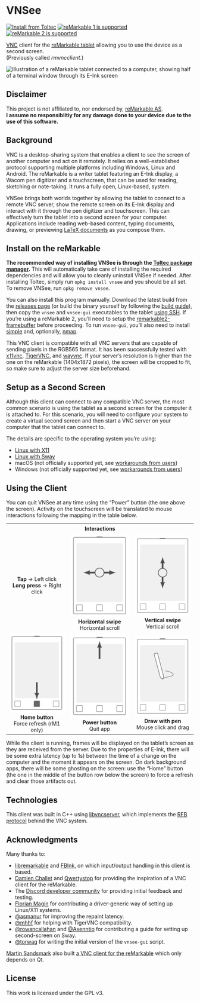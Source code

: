 # VNSee

[![Install from Toltec](https://img.shields.io/badge/Toltec-vnsee-blue)](https://toltec-dev.org)
[![reMarkable 1 is supported](https://img.shields.io/badge/rM1-supported-green)](https://remarkable.com/store/remarkable)
[![reMarkable 2 is supported](https://img.shields.io/badge/rM2-supported-green)](https://remarkable.com/store/remarkable-2)

[VNC](https://en.wikipedia.org/wiki/Virtual_Network_Computing) client for the [reMarkable tablet](https://remarkable.com) allowing you to use the device as a second screen.\
(Previously called _rmvncclient_.)

<img alt="Illustration of a reMarkable tablet connected to a computer, showing half of a terminal window through its E-Ink screen" src="media/setup.gif" width="700">

## Disclaimer

This project is not affiliated to, nor endorsed by, [reMarkable AS](https://remarkable.com/).\
**I assume no responsiblitiy for any damage done to your device due to the use of this software.**

## Background

VNC is a desktop-sharing system that enables a client to see the screen of another computer and act on it remotely.
It relies on a well-established protocol supporting multiple platforms including Windows, Linux and Android.
The reMarkable is a writer tablet featuring an E-Ink display, a Wacom pen digitizer and a touchscreen, that can be used for reading, sketching or note-taking.
It runs a fully open, Linux-based, system.

VNSee brings both worlds together by allowing the tablet to connect to a remote VNC server, show the remote screen on its E-Ink display and interact with it through the pen digitizer and touchscreen.
This can effectively turn the tablet into a second screen for your computer.
Applications include reading web-based content, typing documents, drawing, or previewing [LaTeX documents](https://www.latex-project.org/) as you compose them.

## Install on the reMarkable

**The recommended way of installing VNSee is through the [Toltec package manager](https://toltec-dev.org).**
This will automatically take care of installing the required dependencies and will allow you to cleanly uninstall VNSee if needed.
After installing Toltec, simply run `opkg install vnsee` and you should be all set.
To remove VNSee, run `opkg remove vnsee`.

You can also install this program manually.
Download the latest build from the [releases page](https://github.com/matteodelabre/vnsee/releases) (or build the binary yourself by following the [build guide](docs/build.md)), then copy the `vnsee` and `vnsee-gui` executables to the tablet [using SSH](https://remarkablewiki.com/tech/ssh).
If you’re using a reMarkable 2, you’ll need to setup the [remarkable2-framebuffer](https://github.com/ddvk/remarkable2-framebuffer) before proceeding.
To run `vnsee-gui`, you’ll also need to install [simple](https://rmkit.dev/apps/sas) and, optionally, [nmap](https://nmap.org/book/install.html).

This VNC client is compatible with all VNC servers that are capable of sending pixels in the RGB565 format.
It has been successfully tested with [x11vnc](https://github.com/LibVNC/x11vnc), [TigerVNC](https://github.com/TigerVNC/tigervnc), and [wayvnc](https://github.com/any1/wayvnc).
If your server’s resolution is higher than the one on the reMarkable (1404x1872 pixels), the screen will be cropped to fit, so make sure to adjust the server size beforehand.

## Setup as a Second Screen

Although this client can connect to any compatible VNC server, the most common scenario is using the tablet as a second screen for the computer it is attached to.
For this scenario, you will need to configure your system to create a virtual second screen and then start a VNC server on your computer that the tablet can connect to.

The details are specific to the operating system you’re using:

* [Linux with X11](docs/second-screen/linux-x11.md)
* [Linux with Sway](docs/second-screen/linux-sway.md)
* macOS (not officially supported yet, see [workarounds from users](https://github.com/matteodelabre/vnsee/issues/21))
* Windows (not officially supported yet, see [workarounds from users](https://github.com/matteodelabre/vnsee/issues/13))

## Using the Client

You can quit VNSee at any time using the “Power” button (the one above the screen).
Activity on the touchscreen will be translated to mouse interactions following the mapping in the table below.

<table>
<tr>
<th colspan="3">
    Interactions
</th>
</tr>
<tr>
    <td align="center">
        <img src="media/tap.svg" width="200" alt=""><br>
        <strong>Tap</strong> → Left click<br>
        <strong>Long press</strong> → Right click
    </td>
    <td align="center">
        <img src="media/scroll-x.svg" width="200" alt=""><br>
        <strong>Horizontal swipe</strong><br>
        Horizontal scroll
    </td>
    <td align="center">
        <img src="media/scroll-y.svg" width="200" alt=""><br>
        <strong>Vertical swipe</strong><br>
        Vertical scroll
    </td>
</tr>
<tr>
    <td align="center">
        <img src="media/button-home.svg" width="200" alt=""><br>
        <strong>Home button</strong><br>
        Force refresh (rM1 only)
    </td>
    <td align="center">
        <img src="media/button-power.svg" width="200" alt=""><br>
        <strong>Power button</strong><br>
        Quit app
    </td>
    <td align="center" colspan="3">
        <img src="media/pen.svg" width="200" alt=""><br>
        <strong>Draw with pen</strong><br>
        Mouse click and drag
    </td>
</tr>
</table>

While the client is running, frames will be displayed on the tablet’s screen as they are received from the server.
Due to the properties of E-Ink, there will be some extra latency (up to 1s) between the time of a change on the computer and the moment it appears on the screen.
On dark background apps, there will be some ghosting on the screen: use the “Home” button (the one in the middle of the button row below the screen) to force a refresh and clear those artifacts out.

## Technologies

This client was built in C++ using [libvncserver](https://github.com/LibVNC/libvncserver), which implements the [RFB protocol](https://tools.ietf.org/html/rfc6143) behind the VNC system.

## Acknowledgments

Many thanks to:

- [libremarkable](https://github.com/canselcik/libremarkable) and [FBInk](https://github.com/NiLuJe/FBInk), on which input/output handling in this client is based.
- [Damien Challet](https://github.com/damienchallet) and [Qwertystop](https://news.ycombinator.com/item?id=13115739) for providing the inspiration of a VNC client for the reMarkable.
- The [Discord developer community](https://discord.gg/JSSGnFY) for providing initial feedback and testing.
- [Florian Magin](https://github.com/fmagin) for contributing a driver-generic way of setting up Linux/X11 systems.
- [@asmanur](https://github.com/asmanur) for improving the repaint latency.
- [@mhhf](https://github.com/mhhf) for helping with TigerVNC compatibility.
- [@rowancallahan](https://github.com/rowancallahan) and [@Axenntio](https://github.com/Axenntio) for contributing a guide for setting up second-screen on Sway.
- [@torwag](https://github.com/torwag) for writing the initial version of the `vnsee-gui` script.

[Martin Sandsmark](https://github.com/sandsmark) also built [a VNC client for the reMarkable](https://github.com/sandsmark/revncable) which only depends on Qt.

## License

This work is licensed under the GPL v3.
